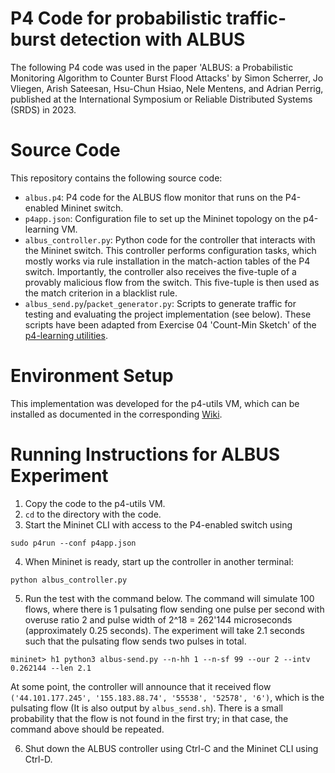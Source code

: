 # P4 Code for probabilistic traffic-burst detection with ALBUS

The following P4 code was used in the paper 'ALBUS: a Probabilistic Monitoring Algorithm to Counter Burst Flood Attacks' by Simon Scherrer, Jo Vliegen, Arish Sateesan, Hsu-Chun Hsiao, Nele Mentens, and Adrian Perrig, published at the International Symposium or Reliable Distributed Systems (SRDS) in 2023.


# Source Code

This repository contains the following source code:

- `albus.p4`: P4 code for the ALBUS flow monitor that runs on the P4-enabled Mininet switch.
- `p4app.json`: Configuration file to set up the Mininet topology on the p4-learning VM.
- `albus_controller.py`: Python code for the controller that interacts with the Mininet switch. This controller performs configuration tasks, which mostly works via rule installation in the match-action tables of the P4 switch. Importantly, the controller also receives the five-tuple of a provably malicious flow from the switch. This five-tuple is then used as the match criterion in a blacklist rule.
- `albus_send.py`/`packet_generator.py`: Scripts to generate traffic for testing and evaluating the project implementation (see below). These scripts have been adapted from Exercise 04 'Count-Min Sketch' of the [p4-learning utilities](https://github.com/nsg-ethz/p4-learning/tree/master/exercises/07-Count-Min-Sketch).

# Environment Setup

This implementation was developed for the p4-utils VM, which can be installed as documented in the corresponding [Wiki](https://nsg-ethz.github.io/p4-utils/installation.html#virtual-machine).

# Running Instructions for ALBUS Experiment

1.  Copy the code to the p4-utils VM.
2.  `cd` to the directory with the code.
3.  Start the Mininet CLI with access to the P4-enabled switch using
```
sudo p4run --conf p4app.json
```
4. When Mininet is ready, start up the controller in another terminal:
```
python albus_controller.py
```
5. Run the test with the command below. The command will simulate 100 flows, where there is 1 pulsating flow
sending one pulse per second with overuse ratio 2 and pulse width of 2^18 = 262'144 microseconds (approximately 0.25 seconds).
The experiment will take 2.1 seconds such that the pulsating flow sends two pulses in total.
```
mininet> h1 python3 albus-send.py --n-hh 1 --n-sf 99 --our 2 --intv 0.262144 --len 2.1
```
At some point, the controller will announce that it received flow 
`('44.101.177.245', '155.183.88.74', '55538', '52578', '6')`, which is the pulsating flow (It is also output by `albus_send.sh`).
There is a small probability that the flow is not found in the first try; in that case, the command above should be repeated.

6. Shut down the ALBUS controller using Ctrl-C and the Mininet CLI using Ctrl-D.

